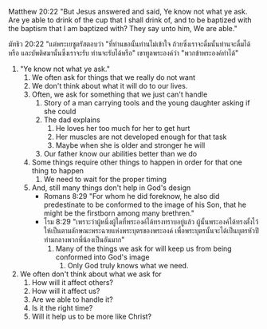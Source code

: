 Matthew 20:22 "But Jesus answered and said, Ye know not what ye ask. Are ye able to drink of the cup that I shall drink of, and to be baptized with the baptism that I am baptized with? They say unto him, We are able."

มัทธิว 20:22 "แต่พระเยซูตรัสตอบว่า "ที่ท่านขอนั้นท่านไม่เข้าใจ ถ้วยซึ่งเราจะดื่มนั้นท่านจะดื่มได้หรือ และบัพติศมานั้นซึ่งเราจะรับ ท่านจะรับได้หรือ" เขาทูลพระองค์ว่า "พวกข้าพระองค์ทำได้"

1. "Ye know not what ye ask."
	1. We often ask for things that we really do not want
	2. We don't think about what it will do to our lives.
	3. Often, we ask for something that we just can't handle
		1. Story of a man carrying tools and the young daughter asking if she could	
		2. The dad explains
			1. He loves her too much for her to get hurt
			2. Her muscles are not developed enough for that task
			3. Maybe when she is older and stronger he will
		3. Our father know our abilities better than we do
	4. Some things require other things to happen in order for that one thing to happen
		1. We need to wait for the proper timing
	5. And, still many things don't help in God's design
		- Romans 8:29 "For whom he did foreknow, he also did predestinate to be conformed to the image of his Son, that he might be the firstborn among many brethren."
		- โรม 8:29 "เพราะว่าผู้หนึ่งผู้ใดที่พระองค์ได้ทรงทราบอยู่แล้ว ผู้นั้นพระองค์ได้ทรงตั้งไว้ให้เป็นตามลักษณะพระฉายแห่งพระบุตรของพระองค์ เพื่อพระบุตรนั้นจะได้เป็นบุตรหัวปีท่ามกลางพวกพี่น้องเป็นอันมาก"
			1. Many of the things we ask for will keep us from being conformed into God's image
				1. Only God truly knows what we need.
2. We often don't think about what we ask for
	1. How will it affect others?
	2. How will it affect us?
	3. Are we able to handle it?
	4. Is it the right time?
	5. Will it help us to be more like Christ?